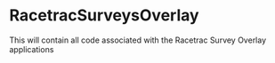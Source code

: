 # RacetracSurveysOverlay
This will contain all code associated with the Racetrac Survey Overlay applications
